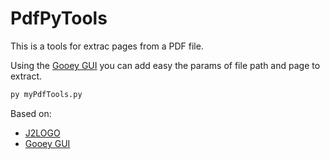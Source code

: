 # PdfPyTools
This is a tools for extrac pages from a PDF file.

Using the [Gooey GUI](https://github.com/chriskiehl/Gooey) you can add easy the params of file path and page to extract.

```python
py myPdfTools.py 
```



Based on:
- [J2LOGO](https://j2logo.com/python/como-dividir-un-pdf-en-python-en-varias-paginas-con-pypdf2/)
- [Gooey GUI](https://codeburst.io/how-to-use-the-easiest-gui-of-your-life-in-python-d3762270a2a0)
